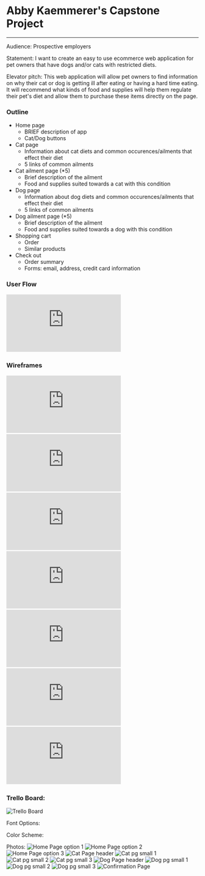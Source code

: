 # Abby Kaemmerer's Capstone Project
----------------------------------

Audience: Prospective employers

Statement: I want to create an easy to use ecommerce web application for pet owners that have dogs and/or cats with restricted diets.

Elevator pitch: This web application will allow pet owners to find information on why their cat or dog is getting ill after eating or having a hard time eating. It will recommend what kinds of food and supplies will help them regulate their pet's diet and allow them to purchase these items directly on the page.

### Outline
* Home page
    * BRIEF description of app
    * Cat/Dog buttons
* Cat page
    * Information about cat diets and common occurences/ailments that effect their diet
    * 5 links of common ailments
* Cat ailment page (*5)
    * Brief description of the ailment
    * Food and supplies suited towards a cat with this condition
* Dog page
    * Information about dog diets and common occurences/ailments that effect their diet
    * 5 links of common ailments
* Dog ailment page (*5)
    * Brief description of the ailment
    * Food and supplies suited towards a dog with this condition
* Shopping cart
    * Order
    * Similar products
* Check out
    * Order summary
    * Forms: email, address, credit card information

### User Flow
![User Flow](https://github.com/abbykaemmerer/capstone/blob/master/docs/UserFlow.capstone.pdf)
### Wireframes
![Home Page](https://github.com/abbykaemmerer/capstone/blob/master/docs/Title.capstone.pdf)
![Cat Page](https://github.com/abbykaemmerer/capstone/blob/master/docs/CatPage.capstone.pdf)
![Cat Ail](https://github.com/abbykaemmerer/capstone/blob/master/docs/CatAil.capstone.pdf)
![Dog Page](https://github.com/abbykaemmerer/capstone/blob/master/docs/DogPage.capstone.pdf)
![Dog Ail](https://github.com/abbykaemmerer/capstone/blob/master/docs/DogAil.capstone.pdf)
![Cart](https://github.com/abbykaemmerer/capstone/blob/master/docs/Cart.capstone.pdf)
![Check Out](https://github.com/abbykaemmerer/capstone/blob/master/docs/CheckOut.capstone.pdf)

### Trello Board:
![Trello Board](https://trello.com/b/sXJ8lWDO/capstone)

Font Options:

Color Scheme:

Photos:
![Home Page option 1](https://unsplash.com/photos/6VQlKJp2vpo)
![Home Page option 2](https://unsplash.com/photos/9gz3wfHr65U)
![Home Page option 3](https://unsplash.com/photos/dD75iU5UAU4)
![Cat Page header](https://unsplash.com/photos/gKXKBY-C-Dk)
![Cat pg small 1](https://unsplash.com/photos/UTVfyq6ZlBU)
![Cat pg small 2](https://unsplash.com/photos/z6NZYyTjEd0)
![Cat pg small 3](https://unsplash.com/photos/CKsDMYPDgCs)
![Dog Page header](https://unsplash.com/photos/U6nlG0Y5sfs)
![Dog pg small 1](https://unsplash.com/photos/75ona6X6_PI)
![Dog pg small 2](https://unsplash.com/photos/dqlL-ZMjedo)
![Dog pg small 3](https://unsplash.com/photos/MUs5nKdY-gc)
![Confirmation Page](https://unsplash.com/photos/D1wiHCovGJ0)
